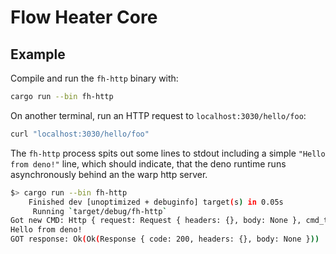 # Flow Heater Core

## Example

Compile and run the `fh-http` binary with:

```bash
cargo run --bin fh-http
```

On another terminal, run an HTTP request to `localhost:3030/hello/foo`:

```bash
curl "localhost:3030/hello/foo"
```

The `fh-http` process spits out some lines to stdout including a simple `"Hello from deno!"` line, which should indicate, that the deno runtime runs asynchronously behind an the warp http server.
```bash
$> cargo run --bin fh-http
    Finished dev [unoptimized + debuginfo] target(s) in 0.05s
     Running `target/debug/fh-http`
Got new CMD: Http { request: Request { headers: {}, body: None }, cmd_tx: Sender { inner: Some(Inner { state: State { is_complete: false, is_closed: false, is_rx_task_set: true, is_tx_task_set: false } }) } }
Hello from deno!
GOT response: Ok(Ok(Response { code: 200, headers: {}, body: None }))
```
